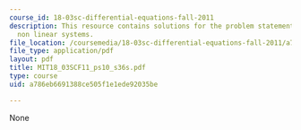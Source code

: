 ```yaml
---
course_id: 18-03sc-differential-equations-fall-2011
description: This resource contains solutions for the problem statements related to
  non linear systems.
file_location: /coursemedia/18-03sc-differential-equations-fall-2011/a786eb6691388ce505f1e1ede92035be_MIT18_03SCF11_ps10_s36s.pdf
file_type: application/pdf
layout: pdf
title: MIT18_03SCF11_ps10_s36s.pdf
type: course
uid: a786eb6691388ce505f1e1ede92035be

---
```

None